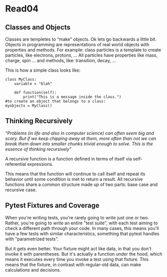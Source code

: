 # Read04 

## Classes and Objects
Classes are templetes to “make” objects. 
Ok lets go backwards a little bit. Objects in programming are representations of real world objects with properties and methods. For example: class particles is a template to create particles, like electrons, protons, …
All particles have properties like mass, charge, spin … and methods, like: transition, decay, … 


This is how a simple class looks like: 


```
class MyClass:
    variable = "blah"

    def function(self):
        print("This is a message inside the class.")
#to create an object that belongs to a class:
myobjectx = MyClass()
```

## Thinking Recursively
_“Problems (in life and also in computer science) can often seem big and scary. But if we keep chipping away at them, more often than not we can break them down into smaller chunks trivial enough to solve. This is the essence of thinking recursively”_


A recursive function is a function defined in terms of itself via self-referential expressions.


This means that the function will continue to call itself and repeat its behavior until some condition is met to return a result. All recursive functions share a common structure made up of two parts: base case and recursive case.

## Pytest Fixtures and Coverage
When you're writing tests, you're rarely going to write just one or two. Rather, you're going to write an entire "test suite", with each test aiming to check a different path through your code. In many cases, this means you'll have a few tests with similar characteristics, something that pytest handles with "parametrized tests".


But it gets even better. Your fixture might act like data, in that you don't invoke it with parentheses. But it's actually a function under the hood, which means it executes every time you invoke a test using that fixture. This means that the fixture, in contrast with regular-old data, can make calculations and decisions.
